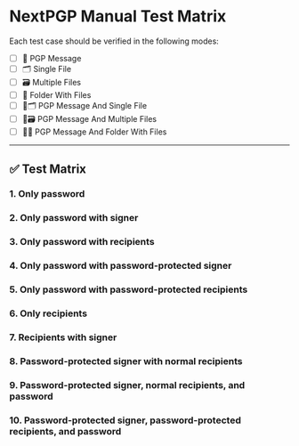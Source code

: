 # NextPGP Manual Test Matrix

Each test case should be verified in the following modes:
- [ ] 📄 PGP Message  
- [ ] 🗂️ Single File  
- [ ] 🗃️ Multiple Files  
- [ ] 📁 Folder With Files  
- [ ] 📄🗂️ PGP Message And Single File  
- [ ] 📄🗃️ PGP Message And Multiple Files  
- [ ] 📄📁 PGP Message And Folder With Files  

---

## ✅ Test Matrix

### 1. Only password

### 2. Only password with signer

### 3. Only password with recipients

### 4. Only password with password-protected signer

### 5. Only password with password-protected recipients

### 6. Only recipients

### 7. Recipients with signer

### 8. Password-protected signer with normal recipients

### 9. Password-protected signer, normal recipients, and password

### 10. Password-protected signer, password-protected recipients, and password